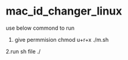 # mac_id_changer_linux
use below commond to run
1. give permmision
chmod u+r+x ./m.sh

2.run sh file 
./
